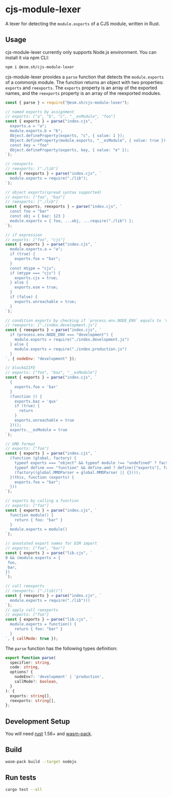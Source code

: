 # cjs-module-lexer

A lexer for detecting the `module.exports` of a CJS module, written in Rust.

## Usage

cjs-module-lexer currently only supports Node.js environment. You can install it via npm CLI:

```bash
npm i @esm.sh/cjs-module-lexer
```

cjs-module-lexer provides a `parse` function that detects the `module.exports` of a commonjs module. The function returns an object with two properties: `exports` and `reexports`. The `exports` property is an array of the exported names, and the `reexports` property is an array of the reexported modules.

```js
const { parse } = require("@esm.sh/cjs-module-lexer");

// named exports by assignment
// exports: ["a", "b", "c", "__esModule", "foo"]
const { exports } = parse("index.cjs", `
  exports.a = "a";
  module.exports.b = "b";
  Object.defineProperty(exports, "c", { value: 1 });
  Object.defineProperty(module.exports, "__esModule", { value: true })
  const key = "foo"
  Object.defineProperty(exports, key, { value: "e" });
`);

// reexports
// reexports: ["./lib"]
const { reexports } = parse("index.cjs", `
  module.exports = require("./lib");
`);

// object exports(spread syntax supported)
// exports: ["foo", "baz"]
// reexports: ["./lib"]
const { exports, reexports } = parse("index.cjs", `
  const foo = "bar"
  const obj = { baz: 123 }
  module.exports = { foo, ...obj, ...require("./lib") };
`);

// if expression
// exports: ["foo", "cjs"]
const { exports } = parse("index.cjs", `
  module.exports.a = "a";
  if (true) {
    exports.foo = "bar";
  }
  const mtype = "cjs";
  if (mtype === "cjs") {
    exports.cjs = true;
  } else {
    exports.esm = true;
  }
  if (false) {
    exports.unreachable = true;
  }
`);

// condition exports by checking if `process.env.NODE_ENV` equals to `nodeEnv` option
// reexports: ["./index.development.js"]
const { reexports } = parse("index.cjs", `
  if (process.env.NODE_ENV === "development") {
    module.exports = require("./index.development.js")
  } else {
    module.exports = require("./index.production.js")
  }
`, { nodeEnv: "development" });

// block&IIFE
// exports: ["foo", "baz", "__esModule"]
const { exports } = parse("index.cjs", `
  {
    exports.foo = 'bar'
  }
  (function () {
    exports.baz = 'qux'
    if (true) {
      return
    }
    exports.unreachable = true
  })();
  exports.__esModule = true
`);

// UMD format
// exports: ["foo"]
const { exports } = parse("index.cjs", `
  (function (global, factory) {
    typeof exports === "object" && typeof module !== "undefined" ? factory(exports) :
    typeof define === "function" && define.amd ? define(["exports"], factory) :
    (factory((global.MMDParser = global.MMDParser || {})));
  }(this, function (exports) {
    exports.foo = "bar";
  }))
`);

// exports by calling a function
// exports: ["foo"]
const { exports } = parse("index.cjs", `
  function module() {
    return { foo: "bar" }
  }
  module.exports = module()
`);

// annotated export names for ESM import
// exports: ["foo", "bar"]
const { exports } = parse("lib.cjs", `
0 && (module.exports = {
 foo,
 bar,
})
`);

// call reexports
// reexports: ["./lib()"]
const { reexports } = parse("index.cjs", `
  module.exports = require("./lib")()
`);
// apply call reexports
// exports: ["foo"]
const { exports } = parse("lib.cjs", `
  module.exports = function() {
    return { foo: "bar" }
  }
`, { callMode: true });
```

The `parse` function has the following types definition:

```ts
export function parse(
  specifier: string,
  code: string,
  options? {
    nodeEnv?: 'development' | 'production',
    callMode?: boolean,
  }
): {
  exports: string[],
  reexports: string[],
};
```

## Development Setup

You will need [rust](https://www.rust-lang.org/tools/install) 1.56+ and [wasm-pack](https://rustwasm.github.io/wasm-pack/installer/).

## Build

```bash
wasm-pack build --target nodejs
```

## Run tests

```bash
cargo test --all
```
